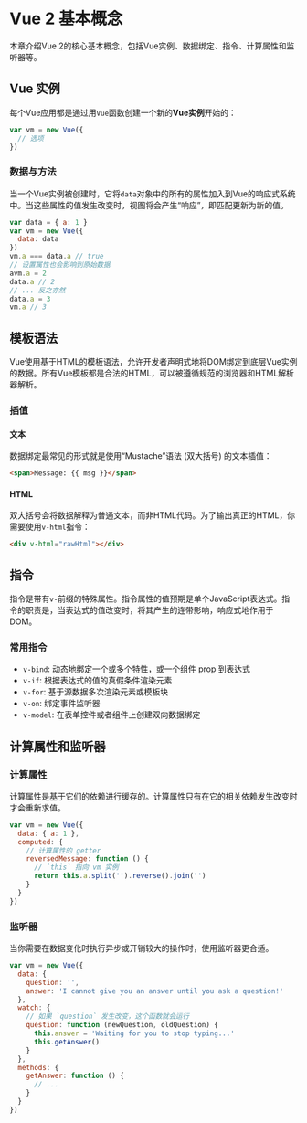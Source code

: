 # Vue 2 基本概念

本章介绍Vue 2的核心基本概念，包括Vue实例、数据绑定、指令、计算属性和监听器等。

## Vue 实例

每个Vue应用都是通过用`Vue`函数创建一个新的**Vue实例**开始的：

```javascript
var vm = new Vue({
  // 选项
})
```

### 数据与方法

当一个Vue实例被创建时，它将`data`对象中的所有的属性加入到Vue的响应式系统中。当这些属性的值发生改变时，视图将会产生“响应”，即匹配更新为新的值。

```javascript
var data = { a: 1 }
var vm = new Vue({
  data: data
})
vm.a === data.a // true
// 设置属性也会影响到原始数据
avm.a = 2
data.a // 2
// ... 反之亦然
data.a = 3
vm.a // 3
```

## 模板语法

Vue使用基于HTML的模板语法，允许开发者声明式地将DOM绑定到底层Vue实例的数据。所有Vue模板都是合法的HTML，可以被遵循规范的浏览器和HTML解析器解析。

### 插值

#### 文本

数据绑定最常见的形式就是使用“Mustache”语法 (双大括号) 的文本插值：

```html
<span>Message: {{ msg }}</span>
```

#### HTML

双大括号会将数据解释为普通文本，而非HTML代码。为了输出真正的HTML，你需要使用`v-html`指令：

```html
<div v-html="rawHtml"></div>
```

## 指令

指令是带有`v-`前缀的特殊属性。指令属性的值预期是单个JavaScript表达式。指令的职责是，当表达式的值改变时，将其产生的连带影响，响应式地作用于DOM。

### 常用指令

- `v-bind`: 动态地绑定一个或多个特性，或一个组件 prop 到表达式
- `v-if`: 根据表达式的值的真假条件渲染元素
- `v-for`: 基于源数据多次渲染元素或模板块
- `v-on`: 绑定事件监听器
- `v-model`: 在表单控件或者组件上创建双向数据绑定

## 计算属性和监听器

### 计算属性

计算属性是基于它们的依赖进行缓存的。计算属性只有在它的相关依赖发生改变时才会重新求值。

```javascript
var vm = new Vue({
  data: { a: 1 },
  computed: {
    // 计算属性的 getter
    reversedMessage: function () {
      // `this` 指向 vm 实例
      return this.a.split('').reverse().join('')
    }
  }
})
```

### 监听器

当你需要在数据变化时执行异步或开销较大的操作时，使用监听器更合适。

```javascript
var vm = new Vue({
  data: {
    question: '',
    answer: 'I cannot give you an answer until you ask a question!'
  },
  watch: {
    // 如果 `question` 发生改变，这个函数就会运行
    question: function (newQuestion, oldQuestion) {
      this.answer = 'Waiting for you to stop typing...'
      this.getAnswer()
    }
  },
  methods: {
    getAnswer: function () {
      // ...
    }
  }
})
```